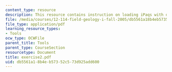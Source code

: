 ```yaml
---
content_type: resource
description: This resource contains instruction on loading iPaqs with data.
file: /media/courses/12-114-field-geology-i-fall-2005/db5561a18b4eb57352c573d925add600_exercise2.pdf
file_type: application/pdf
learning_resource_types:
- Tools
ocw_type: OCWFile
parent_title: Tools
parent_type: CourseSection
resourcetype: Document
title: exercise2.pdf
uid: db5561a1-8b4e-b573-52c5-73d925add600
---
```


